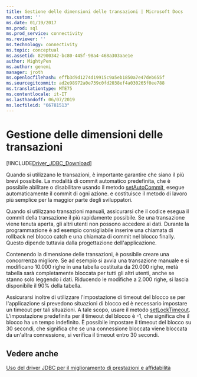 ```yaml
---
title: Gestione delle dimensioni delle transazioni | Microsoft Docs
ms.custom: ''
ms.date: 01/19/2017
ms.prod: sql
ms.prod_service: connectivity
ms.reviewer: ''
ms.technology: connectivity
ms.topic: conceptual
ms.assetid: 82900342-bc80-445f-98a4-468a303aae1e
author: MightyPen
ms.author: genemi
manager: jroth
ms.openlocfilehash: effb3d9d1274d19915c9a5eb1850a7e47deb655f
ms.sourcegitcommit: ad2e98972a0e739c0fd2038ef4a030265f0ee788
ms.translationtype: MTE75
ms.contentlocale: it-IT
ms.lasthandoff: 06/07/2019
ms.locfileid: "66781513"
---
```

# <a name="managing-transaction-size"></a>Gestione delle dimensioni delle transazioni
[!INCLUDE[Driver_JDBC_Download](../../includes/driver_jdbc_download.md)]

  Quando si utilizzano le transazioni, è importante garantire che siano il più brevi possibile. La modalità di commit automatico predefinita, che è possibile abilitare o disabilitare usando il metodo [setAutoCommit](../../connect/jdbc/reference/setautocommit-method-sqlserverconnection.md), esegue automaticamente il commit di ogni azione. e costituisce il metodo di lavoro più semplice per la maggior parte degli sviluppatori.  
  
 Quando si utilizzano transazioni manuali, assicurarsi che il codice esegua il commit della transazione il più rapidamente possibile. Se una transazione viene tenuta aperta, gli altri utenti non possono accedere ai dati. Durante la programmazione è ad esempio consigliabile inserire una chiamata di rollback nel blocco catch e una chiamata di commit nel blocco finally. Questo dipende tuttavia dalla progettazione dell'applicazione.  
  
 Contenendo la dimensione delle transazioni, è possibile creare una concorrenza migliore. Se ad esempio si avvia una transazione manuale e si modificano 10.000 righe in una tabella costituita da 20.000 righe, metà tabella sarà completamente bloccata per tutti gli altri utenti, anche se stanno solo leggendo i dati. Riducendo le modifiche a 2.000 righe, si lascia disponibile il 90% della tabella.  
  
 Assicurarsi inoltre di utilizzare l'impostazione di timeout del blocco se per l'applicazione si prevedono situazioni di blocco ed è necessario impostare un timeout per tali situazioni. A tale scopo, usare il metodo [setLockTimeout](../../connect/jdbc/reference/setlocktimeout-method-sqlserverdatasource.md). L'impostazione predefinita per il timeout del blocco è -1, che significa che il blocco ha un tempo indefinito. È possibile impostare il timeout del blocco su 30 secondi, che significa che se una connessione bloccata viene bloccata da un'altra connessione, si verifica il timeout entro 30 secondi.  
  
## <a name="see-also"></a>Vedere anche  
 [Uso del driver JDBC per il miglioramento di prestazioni e affidabilità](../../connect/jdbc/improving-performance-and-reliability-with-the-jdbc-driver.md)  
  
  
